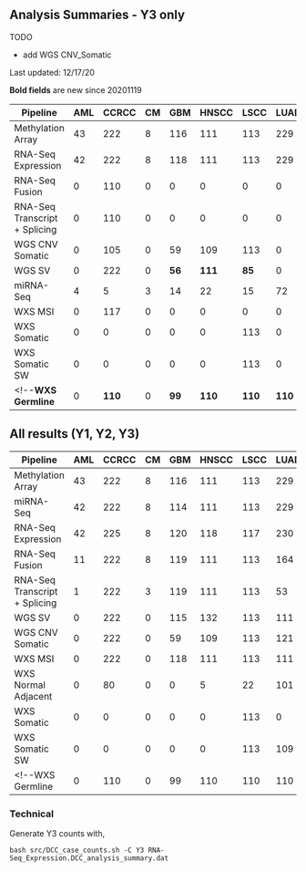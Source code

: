 ## Analysis Summaries - Y3 only

TODO

* add WGS CNV_Somatic

Last updated: 12/17/20

**Bold fields** are new since 20201119

Pipeline                        | AML | CCRCC | CM  | GBM | HNSCC | LSCC | LUAD | PDA | SAR | UCEC | Total
---                             | --- | ----- | --- | --- | ----- | ---- | ---- | --- | --- | ---- | ---
Methylation Array               | 43  | 222   | 8   | 116 | 111   | 113  | 229  | 164 | 19  | 246  | 1271
RNA-Seq Expression              | 42  | 222   | 8   | 118 | 111   | 113  | 229  | 164 | 19  | 249  | 1275
RNA-Seq Fusion                  |  0  | 110   | 0   |   0 |   0   |   0  |   0  |  81 |  0  | **167**  | **358**
RNA-Seq Transcript + Splicing   |  0  | 110   | 0   |   0 |   0   |   0  |   0  |  81 |  0  | 145  | 336
WGS CNV Somatic                 |  0  | 105   | 0   |  59 | 109   | 113  |   0  | 166 |  0  | 217  | 769
WGS SV                          |  0  | 222   | 0   |**56**|**111**|**85**|   0  |  89 |  0 |**200**| **763**
miRNA-Seq                       |  4  |   5   | 3   |  14 |  22   |  15  |  72  |  82 |  0  |  32  | 249
WXS MSI                         |  0  | 117   | 0   |   0 |   0   |   0  |   0  | 166 |  0  | 101  | 384
WXS Somatic                     | 0   | 0     | 0   | 0   | 0     | 113  | 0    | 0   | 0   | 0    | 113
WXS Somatic SW                  | 0   | 0     | 0   | 0   | 0     | 113  | 0    | 166 | 0   | 244  | 523
<!--**WXS Germline**                | 0   | **110**   | 0   | **99**  | **110**   | **110**  | **110**  | **145** | 0   |  **95**  | **779**-->

## All results (Y1, Y2, Y3)

Pipeline                        | AML | CCRCC | CM  | GBM | HNSCC | LSCC | LUAD | PDA | SAR | UCEC | Total
---                             | --- | ----- | --- | --- | ----- | ---- | ---- | --- | --- | ---- | ---
Methylation Array               | 43  | 222   | 8   | 116 | 111   | 113  | 229  | 164 | 19  | 246  | 1271
miRNA-Seq                       | 42  | 222   | 8   | 114 | 111   | 113  | 229  | 164 | 19  | 247  | 1269
RNA-Seq Expression              | 42  | 225   | 8   | 120 | 118   | 117  | 230  | 164 | 19  | 251  | 1275
RNA-Seq Fusion                  | 11  | 222   | 8   | 119 | 111   | 113  | 164  | 164 | 19  | 244  | 1174
RNA-Seq Transcript + Splicing   | 1   | 222   | 3   | 119 | 111   | 113  | 53   | 164 | 0   | 222  | 1007
WGS SV                          | 0   | 222   | 0   | 115 | 132   | 113  | 111  | 166 | 0   | 239  | 1077
WGS CNV Somatic                 |  0  | 222   | 0   |  59 | 109   | 113  | 121  | 166 |  0  | 217  | 1007
WXS MSI                         | 0   | 222   | 0   | 118 | 111   | 113  | 111  | 166 | 0   | 244  | 1085
WXS Normal Adjacent             | 0   | 80    | 0   | 0   | 5     | 22   | 101  | 0   | 0   | 21   | 229
WXS Somatic                     | 0   | 0     | 0   | 0   | 0     | 113  | 0    | 0   | 0   | 0    | 113
WXS Somatic SW                  | 0   | 0     | 0   | 0   | 0     | 113  | 109  | 166 | 0   | 244  | 632
<!--WXS Germline                    | 0   | 110   | 0   | 99  | 110   | 110  | 110  | 145 | 0   |  95  | 779-->

### Technical
Generate Y3 counts with,
```
bash src/DCC_case_counts.sh -C Y3 RNA-Seq_Expression.DCC_analysis_summary.dat
```

